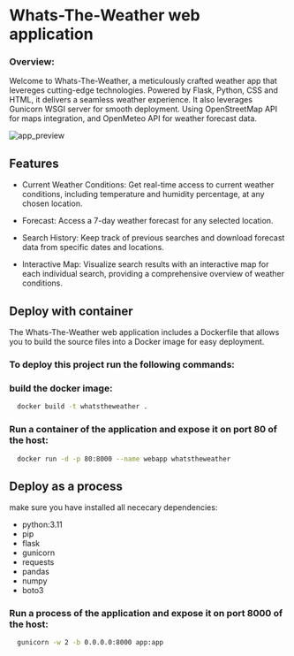 
# Whats-The-Weather web application

### Overview:
Welcome to Whats-The-Weather, a meticulously crafted weather app that levereges cutting-edge technologies. Powered by Flask, Python, CSS and HTML, it delivers a seamless weather experience. It also leverages Gunicorn WSGI server for smooth deployment. Using OpenStreetMap API for maps integration, and OpenMeteo API for weather forecast data.

![app_preview](/docs/AppScreenshot.png)


## Features

-    Current Weather Conditions: Get real-time access to current weather conditions, including temperature and humidity percentage, at any chosen location.

-    Forecast: Access a 7-day weather forecast for any selected location.

-    Search History: Keep track of previous searches and download forecast data from specific dates and locations.

-    Interactive Map: Visualize search results with an interactive map for each individual search, providing a comprehensive overview of weather conditions.

## Deploy with container

The Whats-The-Weather web application includes a Dockerfile that allows you to build the source files into a Docker image for easy deployment.

### To deploy this project run the following commands:


### build the docker image:
```bash
  docker build -t whatstheweather .
```

### Run a container of the application and expose it on port 80 of the host:
```bash
  docker run -d -p 80:8000 --name webapp whatstheweather
```

## Deploy as a process

make sure you have installed all nececary dependencies:
- python:3.11
- pip
- flask 
- gunicorn 
- requests 
- pandas 
- numpy
- boto3

### Run a process of the application and expose it on port 8000 of the host:
```bash
  gunicorn -w 2 -b 0.0.0.0:8000 app:app
```


